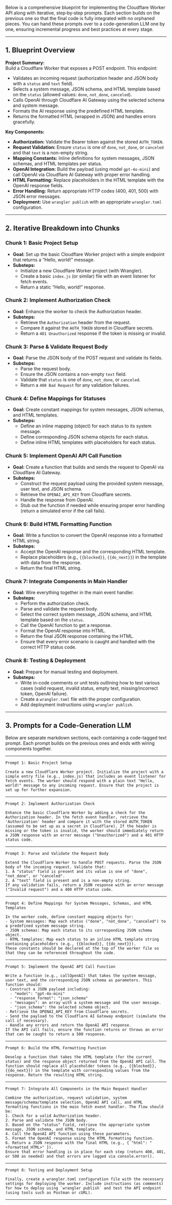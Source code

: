 Below is a comprehensive blueprint for implementing the Cloudflare Worker API along with iterative, step‐by‐step prompts. Each section builds on the previous one so that the final code is fully integrated with no orphaned pieces. You can hand these prompts over to a code-generation LLM one by one, ensuring incremental progress and best practices at every stage.

---

## 1. Blueprint Overview

**Project Summary:**  
Build a Cloudflare Worker that exposes a POST endpoint. This endpoint:
- Validates an incoming request (authorization header and JSON body with a `status` and `text` field).
- Selects a system message, JSON schema, and HTML template based on the `status` (allowed values: `done`, `not_done`, `canceled`).
- Calls OpenAI through Cloudflare AI Gateway using the selected schema and system message.
- Formats the AI response using the predefined HTML template.
- Returns the formatted HTML (wrapped in JSON) and handles errors gracefully.

**Key Components:**
- **Authorization:** Validate the Bearer token against the stored `AUTH_TOKEN`.
- **Request Validation:** Ensure `status` is one of `done`, `not_done`, or `canceled` and that `text` is a non-empty string.
- **Mapping Constants:** Inline definitions for system messages, JSON schemas, and HTML templates per status.
- **OpenAI Integration:** Build the payload (using model `gpt-4o-mini`) and call OpenAI via Cloudflare AI Gateway with proper error handling.
- **HTML Formatting:** Replace placeholders in the HTML template with the OpenAI response fields.
- **Error Handling:** Return appropriate HTTP codes (400, 401, 500) with JSON error messages.
- **Deployment:** Use `wrangler publish` with an appropriate `wrangler.toml` configuration.

---

## 2. Iterative Breakdown into Chunks

### **Chunk 1: Basic Project Setup**
- **Goal:** Set up the basic Cloudflare Worker project with a simple endpoint that returns a “Hello, world!” message.
- **Substeps:**
  - Initialize a new Cloudflare Worker project (with Wrangler).
  - Create a basic `index.js` (or similar) file with an event listener for fetch events.
  - Return a static “Hello, world!” response.

### **Chunk 2: Implement Authorization Check**
- **Goal:** Enhance the worker to check the Authorization header.
- **Substeps:**
  - Retrieve the `Authorization` header from the request.
  - Compare it against the `AUTH_TOKEN` stored in Cloudflare secrets.
  - Return a `401 Unauthorized` response if the token is missing or invalid.

### **Chunk 3: Parse & Validate Request Body**
- **Goal:** Parse the JSON body of the POST request and validate its fields.
- **Substeps:**
  - Parse the request body.
  - Ensure the JSON contains a non-empty `text` field.
  - Validate that `status` is one of `done`, `not_done`, or `canceled`.
  - Return a `400 Bad Request` for any validation failures.

### **Chunk 4: Define Mappings for Statuses**
- **Goal:** Create constant mappings for system messages, JSON schemas, and HTML templates.
- **Substeps:**
  - Define an inline mapping (object) for each status to its system message.
  - Define corresponding JSON schema objects for each status.
  - Define inline HTML templates with placeholders for each status.

### **Chunk 5: Implement OpenAI API Call Function**
- **Goal:** Create a function that builds and sends the request to OpenAI via Cloudflare AI Gateway.
- **Substeps:**
  - Construct the request payload using the provided system message, user text, and JSON schema.
  - Retrieve the `OPENAI_API_KEY` from Cloudflare secrets.
  - Handle the response from OpenAI.
  - Stub out the function if needed while ensuring proper error handling (return a simulated error if the call fails).

### **Chunk 6: Build HTML Formatting Function**
- **Goal:** Write a function to convert the OpenAI response into a formatted HTML string.
- **Substeps:**
  - Accept the OpenAI response and the corresponding HTML template.
  - Replace placeholders (e.g., `{{blocked}}`, `{{do_next}}`) in the template with data from the response.
  - Return the final HTML string.

### **Chunk 7: Integrate Components in Main Handler**
- **Goal:** Wire everything together in the main event handler.
- **Substeps:**
  - Perform the authorization check.
  - Parse and validate the request body.
  - Select the correct system message, JSON schema, and HTML template based on the `status`.
  - Call the OpenAI function to get a response.
  - Format the OpenAI response into HTML.
  - Return the final JSON response containing the HTML.
  - Ensure that every error scenario is caught and handled with the correct HTTP status code.

### **Chunk 8: Testing & Deployment**
- **Goal:** Prepare for manual testing and deployment.
- **Substeps:**
  - Write in-code comments or unit tests outlining how to test various cases (valid request, invalid status, empty text, missing/incorrect token, OpenAI failure).
  - Create a `wrangler.toml` file with the proper configuration.
  - Add deployment instructions using `wrangler publish`.

---

## 3. Prompts for a Code-Generation LLM

Below are separate markdown sections, each containing a code-tagged text prompt. Each prompt builds on the previous ones and ends with wiring components together.

---

```text
Prompt 1: Basic Project Setup

Create a new Cloudflare Worker project. Initialize the project with a simple entry file (e.g., index.js) that includes an event listener for fetch events. The worker should respond with a plain text "Hello, world!" message to any incoming request. Ensure that the project is set up for further expansion.
```

---

```text
Prompt 2: Implement Authorization Check

Enhance the basic Cloudflare Worker by adding a check for the Authorization header. In the fetch event handler, retrieve the 'Authorization' header and compare it with the stored AUTH_TOKEN (assumed to be set up as a secret in Cloudflare). If the header is missing or the token is invalid, the worker should immediately return a JSON response with an error message ("Unauthorized") and a 401 HTTP status code.
```

---

```text
Prompt 3: Parse and Validate the Request Body

Extend the Cloudflare Worker to handle POST requests. Parse the JSON body of the incoming request. Validate that:
1. A "status" field is present and its value is one of "done", "not_done", or "canceled".
2. A "text" field is present and is a non-empty string.
If any validation fails, return a JSON response with an error message ("Invalid request") and a 400 HTTP status code.
```

---

```text
Prompt 4: Define Mappings for System Messages, Schemas, and HTML Templates

In the worker code, define constant mapping objects for:
- System messages: Map each status ("done", "not_done", "canceled") to a predefined system message string.
- JSON schemas: Map each status to its corresponding JSON schema object.
- HTML templates: Map each status to an inline HTML template string containing placeholders (e.g., {{blocked}}, {{do_next}}).
These constants should be declared at the top of the worker file so that they can be referenced throughout the code.
```

---

```text
Prompt 5: Implement the OpenAI API Call Function

Write a function (e.g., callOpenAI) that takes the system message, user text, and the corresponding JSON schema as parameters. This function should:
- Construct a JSON payload including:
  - "model": "gpt-4o-mini"
  - "response_format": "json_schema"
  - "messages": an array with a system message and the user message.
  - "json_schema": the selected schema object.
- Retrieve the OPENAI_API_KEY from Cloudflare secrets.
- Send the payload to the Cloudflare AI Gateway endpoint (simulate the call if necessary).
- Handle any errors and return the OpenAI API response.
If the API call fails, ensure the function returns or throws an error that can be caught to return a 500 response.
```

---

```text
Prompt 6: Build the HTML Formatting Function

Develop a function that takes the HTML template (for the current status) and the response object returned from the OpenAI API call. The function should replace all placeholder tokens (e.g., {{blocked}}, {{do_next}}) in the template with corresponding values from the response. Return the resulting HTML string.
```

---

```text
Prompt 7: Integrate All Components in the Main Request Handler

Combine the authorization, request validation, system message/schema/template selection, OpenAI API call, and HTML formatting functions in the main fetch event handler. The flow should be:
1. Check for a valid Authorization header.
2. Parse and validate the JSON body.
3. Based on the "status" field, retrieve the appropriate system message, JSON schema, and HTML template.
4. Call the OpenAI API function using these parameters.
5. Format the OpenAI response using the HTML formatting function.
6. Return a JSON response with the final HTML (e.g., { "html": "<formatted_HTML>" }).
Ensure that error handling is in place for each step (return 400, 401, or 500 as needed) and that errors are logged via console.error().
```

---

```text
Prompt 8: Testing and Deployment Setup

Finally, create a wrangler.toml configuration file with the necessary settings for deploying the worker. Include instructions (as comments) for how to deploy using `wrangler publish` and test the API endpoint (using tools such as Postman or cURL).
```

---
